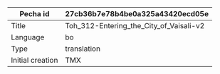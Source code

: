 |Pecha id | 27cb36b7e78b4be0a325a43420ecd05e
| --- | --- 
|Title | Toh_312-Entering_the_City_of_Vaisali-v2 
|Language | bo
|Type | translation
|Initial creation | TMX
